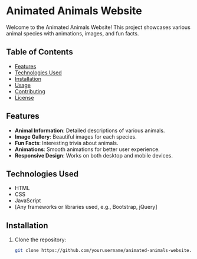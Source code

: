 # Animated Animals Website

Welcome to the Animated Animals Website! This project showcases various animal species with animations, images, and fun facts.

## Table of Contents

- [Features](#features)
- [Technologies Used](#technologies-used)
- [Installation](#installation)
- [Usage](#usage)
- [Contributing](#contributing)
- [License](#license)

## Features

- **Animal Information**: Detailed descriptions of various animals.
- **Image Gallery**: Beautiful images for each species.
- **Fun Facts**: Interesting trivia about animals.
- **Animations**: Smooth animations for better user experience.
- **Responsive Design**: Works on both desktop and mobile devices.

## Technologies Used

- HTML
- CSS
- JavaScript
- [Any frameworks or libraries used, e.g., Bootstrap, jQuery]

## Installation

1. Clone the repository:
   ```bash
   git clone https://github.com/yourusername/animated-animals-website.git

